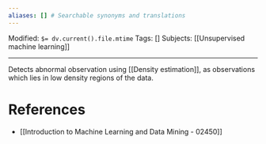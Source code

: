 ```yaml
---
aliases: [] # Searchable synonyms and translations
---
```

Modified: `$= dv.current().file.mtime`
Tags: []
Subjects: [[Unsupervised machine learning]]
****

Detects abnormal observation using [[Density estimation]], as observations which lies in low density regions of the data.

# References
- [[Introduction to Machine Learning and Data Mining - 02450]]